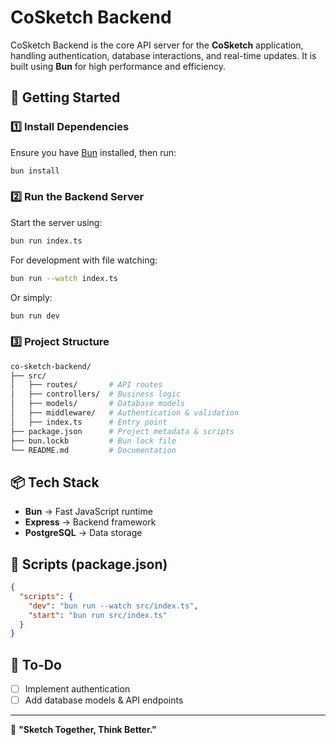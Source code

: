 # CoSketch Backend

CoSketch Backend is the core API server for the **CoSketch** application, handling authentication, database interactions, and real-time updates. It is built using **Bun** for high performance and efficiency.

## 🚀 Getting Started

### 1️⃣ Install Dependencies

Ensure you have [Bun](https://bun.sh) installed, then run:

```sh
bun install
```

### 2️⃣ Run the Backend Server

Start the server using:

```sh
bun run index.ts
```

For development with file watching:

```sh
bun run --watch index.ts
```

Or simply:

```sh
bun run dev
```

### 3️⃣ Project Structure

```sh
co-sketch-backend/
├── src/
│   ├── routes/       # API routes
│   ├── controllers/  # Business logic
│   ├── models/       # Database models
│   ├── middleware/   # Authentication & validation
│   ├── index.ts      # Entry point
├── package.json      # Project metadata & scripts
├── bun.lockb         # Bun lock file
└── README.md         # Documentation
```

## 📦 Tech Stack

- **Bun** → Fast JavaScript runtime
- **Express** → Backend framework
- **PostgreSQL** → Data storage

## 📜 Scripts (package.json)

```json
{
  "scripts": {
    "dev": "bun run --watch src/index.ts",
    "start": "bun run src/index.ts"
  }
}
```

## 🔧 To-Do

- [ ] Implement authentication
- [ ] Add database models & API endpoints

---

🚀 **"Sketch Together, Think Better."**

